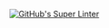 [![GitHub's Super Linter](https://github.com/ICS20-Programming-Anita-K/Assign-01-HTML-CSS-JS/workflows/GitHub's%20Super%20Linter/badge.svg)](https://github.com/ICS20-Programming-Anita-K/Assign-01-HTML-CSS-JS/actions)